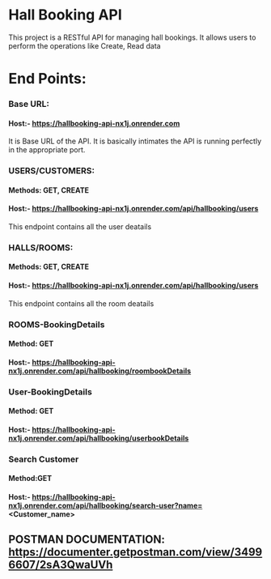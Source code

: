 # Hall Booking API
This project is a RESTful API for managing hall bookings. It allows users to perform the operations like Create, Read data 
# End Points:
### Base URL:
#### Host:- https://hallbooking-api-nx1j.onrender.com
It is Base URL of the API. It is basically intimates the API is running perfectly in the appropriate port.
### USERS/CUSTOMERS:
#### Methods: GET, CREATE
#### Host:- https://hallbooking-api-nx1j.onrender.com/api/hallbooking/users
This endpoint contains all the user deatails
### HALLS/ROOMS:
#### Methods: GET, CREATE
#### Host:- https://hallbooking-api-nx1j.onrender.com/api/hallbooking/users
This endpoint contains all the room deatails
### ROOMS-BookingDetails
#### Method: GET
#### Host:- https://hallbooking-api-nx1j.onrender.com/api/hallbooking/roombookDetails

### User-BookingDetails
#### Method: GET
#### Host:- https://hallbooking-api-nx1j.onrender.com/api/hallbooking/userbookDetails

### Search Customer
#### Method:GET
#### Host:- https://hallbooking-api-nx1j.onrender.com/api/hallbooking/search-user?name=<Customer_name>
## POSTMAN DOCUMENTATION: https://documenter.getpostman.com/view/34996607/2sA3QwaUVh
